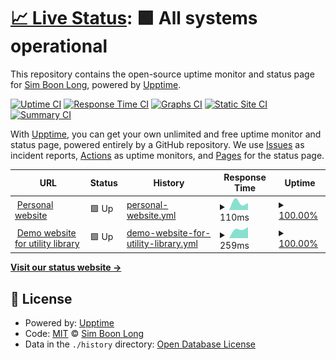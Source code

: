 # [📈 Live Status](https://simboonlong.github.io/simboonlong): <!--live status--> **🟩 All systems operational**

This repository contains the open-source uptime monitor and status page for [Sim Boon Long](https://simboonlong.com), powered by [Upptime](https://github.com/upptime/upptime).

[![Uptime CI](https://github.com/simboonlong/status/workflows/Uptime%20CI/badge.svg)](https://github.com/simboonlong/status/actions?query=workflow%3A%22Uptime+CI%22)
[![Response Time CI](https://github.com/simboonlong/status/workflows/Response%20Time%20CI/badge.svg)](https://github.com/simboonlong/status/actions?query=workflow%3A%22Response+Time+CI%22)
[![Graphs CI](https://github.com/simboonlong/status/workflows/Graphs%20CI/badge.svg)](https://github.com/simboonlong/status/actions?query=workflow%3A%22Graphs+CI%22)
[![Static Site CI](https://github.com/simboonlong/status/workflows/Static%20Site%20CI/badge.svg)](https://github.com/simboonlong/status/actions?query=workflow%3A%22Static+Site+CI%22)
[![Summary CI](https://github.com/simboonlong/status/workflows/Summary%20CI/badge.svg)](https://github.com/simboonlong/status/actions?query=workflow%3A%22Summary+CI%22)

With [Upptime](https://upptime.js.org), you can get your own unlimited and free uptime monitor and status page, powered entirely by a GitHub repository. We use [Issues](https://github.com/simboonlong/status/issues) as incident reports, [Actions](https://github.com/simboonlong/status/actions) as uptime monitors, and [Pages](https://simboonlong.github.io/simboonlong) for the status page.

<!--start: status pages-->
<!-- This summary is generated by Upptime (https://github.com/upptime/upptime) -->
<!-- Do not edit this manually, your changes will be overwritten -->
<!-- prettier-ignore -->
| URL | Status | History | Response Time | Uptime |
| --- | ------ | ------- | ------------- | ------ |
| <img alt="" src="https://icons.duckduckgo.com/ip3/simboonlong.com.ico" height="13"> [Personal website](https://simboonlong.com) | 🟩 Up | [personal-website.yml](https://github.com/simboonlong/status/commits/HEAD/history/personal-website.yml) | <details><summary><img alt="Response time graph" src="./graphs/personal-website/response-time-week.png" height="20"> 110ms</summary><br><a href="https://simboonlong.github.io/status/history/personal-website"><img alt="Response time 110" src="https://img.shields.io/endpoint?url=https%3A%2F%2Fraw.githubusercontent.com%2Fsimboonlong%2Fstatus%2FHEAD%2Fapi%2Fpersonal-website%2Fresponse-time.json"></a><br><a href="https://simboonlong.github.io/status/history/personal-website"><img alt="24-hour response time 110" src="https://img.shields.io/endpoint?url=https%3A%2F%2Fraw.githubusercontent.com%2Fsimboonlong%2Fstatus%2FHEAD%2Fapi%2Fpersonal-website%2Fresponse-time-day.json"></a><br><a href="https://simboonlong.github.io/status/history/personal-website"><img alt="7-day response time 110" src="https://img.shields.io/endpoint?url=https%3A%2F%2Fraw.githubusercontent.com%2Fsimboonlong%2Fstatus%2FHEAD%2Fapi%2Fpersonal-website%2Fresponse-time-week.json"></a><br><a href="https://simboonlong.github.io/status/history/personal-website"><img alt="30-day response time 110" src="https://img.shields.io/endpoint?url=https%3A%2F%2Fraw.githubusercontent.com%2Fsimboonlong%2Fstatus%2FHEAD%2Fapi%2Fpersonal-website%2Fresponse-time-month.json"></a><br><a href="https://simboonlong.github.io/status/history/personal-website"><img alt="1-year response time 110" src="https://img.shields.io/endpoint?url=https%3A%2F%2Fraw.githubusercontent.com%2Fsimboonlong%2Fstatus%2FHEAD%2Fapi%2Fpersonal-website%2Fresponse-time-year.json"></a></details> | <details><summary><a href="https://simboonlong.github.io/status/history/personal-website">100.00%</a></summary><a href="https://simboonlong.github.io/status/history/personal-website"><img alt="All-time uptime 100.00%" src="https://img.shields.io/endpoint?url=https%3A%2F%2Fraw.githubusercontent.com%2Fsimboonlong%2Fstatus%2FHEAD%2Fapi%2Fpersonal-website%2Fuptime.json"></a><br><a href="https://simboonlong.github.io/status/history/personal-website"><img alt="24-hour uptime 100.00%" src="https://img.shields.io/endpoint?url=https%3A%2F%2Fraw.githubusercontent.com%2Fsimboonlong%2Fstatus%2FHEAD%2Fapi%2Fpersonal-website%2Fuptime-day.json"></a><br><a href="https://simboonlong.github.io/status/history/personal-website"><img alt="7-day uptime 100.00%" src="https://img.shields.io/endpoint?url=https%3A%2F%2Fraw.githubusercontent.com%2Fsimboonlong%2Fstatus%2FHEAD%2Fapi%2Fpersonal-website%2Fuptime-week.json"></a><br><a href="https://simboonlong.github.io/status/history/personal-website"><img alt="30-day uptime 100.00%" src="https://img.shields.io/endpoint?url=https%3A%2F%2Fraw.githubusercontent.com%2Fsimboonlong%2Fstatus%2FHEAD%2Fapi%2Fpersonal-website%2Fuptime-month.json"></a><br><a href="https://simboonlong.github.io/status/history/personal-website"><img alt="1-year uptime 100.00%" src="https://img.shields.io/endpoint?url=https%3A%2F%2Fraw.githubusercontent.com%2Fsimboonlong%2Fstatus%2FHEAD%2Fapi%2Fpersonal-website%2Fuptime-year.json"></a></details>
| <img alt="" src="https://icons.duckduckgo.com/ip3/utility.simboonlong.com.ico" height="13"> [Demo website for utility library](https://utility.simboonlong.com) | 🟩 Up | [demo-website-for-utility-library.yml](https://github.com/simboonlong/status/commits/HEAD/history/demo-website-for-utility-library.yml) | <details><summary><img alt="Response time graph" src="./graphs/demo-website-for-utility-library/response-time-week.png" height="20"> 259ms</summary><br><a href="https://simboonlong.github.io/status/history/demo-website-for-utility-library"><img alt="Response time 259" src="https://img.shields.io/endpoint?url=https%3A%2F%2Fraw.githubusercontent.com%2Fsimboonlong%2Fstatus%2FHEAD%2Fapi%2Fdemo-website-for-utility-library%2Fresponse-time.json"></a><br><a href="https://simboonlong.github.io/status/history/demo-website-for-utility-library"><img alt="24-hour response time 259" src="https://img.shields.io/endpoint?url=https%3A%2F%2Fraw.githubusercontent.com%2Fsimboonlong%2Fstatus%2FHEAD%2Fapi%2Fdemo-website-for-utility-library%2Fresponse-time-day.json"></a><br><a href="https://simboonlong.github.io/status/history/demo-website-for-utility-library"><img alt="7-day response time 259" src="https://img.shields.io/endpoint?url=https%3A%2F%2Fraw.githubusercontent.com%2Fsimboonlong%2Fstatus%2FHEAD%2Fapi%2Fdemo-website-for-utility-library%2Fresponse-time-week.json"></a><br><a href="https://simboonlong.github.io/status/history/demo-website-for-utility-library"><img alt="30-day response time 259" src="https://img.shields.io/endpoint?url=https%3A%2F%2Fraw.githubusercontent.com%2Fsimboonlong%2Fstatus%2FHEAD%2Fapi%2Fdemo-website-for-utility-library%2Fresponse-time-month.json"></a><br><a href="https://simboonlong.github.io/status/history/demo-website-for-utility-library"><img alt="1-year response time 259" src="https://img.shields.io/endpoint?url=https%3A%2F%2Fraw.githubusercontent.com%2Fsimboonlong%2Fstatus%2FHEAD%2Fapi%2Fdemo-website-for-utility-library%2Fresponse-time-year.json"></a></details> | <details><summary><a href="https://simboonlong.github.io/status/history/demo-website-for-utility-library">100.00%</a></summary><a href="https://simboonlong.github.io/status/history/demo-website-for-utility-library"><img alt="All-time uptime 100.00%" src="https://img.shields.io/endpoint?url=https%3A%2F%2Fraw.githubusercontent.com%2Fsimboonlong%2Fstatus%2FHEAD%2Fapi%2Fdemo-website-for-utility-library%2Fuptime.json"></a><br><a href="https://simboonlong.github.io/status/history/demo-website-for-utility-library"><img alt="24-hour uptime 100.00%" src="https://img.shields.io/endpoint?url=https%3A%2F%2Fraw.githubusercontent.com%2Fsimboonlong%2Fstatus%2FHEAD%2Fapi%2Fdemo-website-for-utility-library%2Fuptime-day.json"></a><br><a href="https://simboonlong.github.io/status/history/demo-website-for-utility-library"><img alt="7-day uptime 100.00%" src="https://img.shields.io/endpoint?url=https%3A%2F%2Fraw.githubusercontent.com%2Fsimboonlong%2Fstatus%2FHEAD%2Fapi%2Fdemo-website-for-utility-library%2Fuptime-week.json"></a><br><a href="https://simboonlong.github.io/status/history/demo-website-for-utility-library"><img alt="30-day uptime 100.00%" src="https://img.shields.io/endpoint?url=https%3A%2F%2Fraw.githubusercontent.com%2Fsimboonlong%2Fstatus%2FHEAD%2Fapi%2Fdemo-website-for-utility-library%2Fuptime-month.json"></a><br><a href="https://simboonlong.github.io/status/history/demo-website-for-utility-library"><img alt="1-year uptime 100.00%" src="https://img.shields.io/endpoint?url=https%3A%2F%2Fraw.githubusercontent.com%2Fsimboonlong%2Fstatus%2FHEAD%2Fapi%2Fdemo-website-for-utility-library%2Fuptime-year.json"></a></details>

<!--end: status pages-->

[**Visit our status website →**](https://simboonlong.github.io/simboonlong)

## 📄 License

- Powered by: [Upptime](https://github.com/upptime/upptime)
- Code: [MIT](./LICENSE) © [Sim Boon Long](https://simboonlong.com)
- Data in the `./history` directory: [Open Database License](https://opendatacommons.org/licenses/odbl/1-0/)
